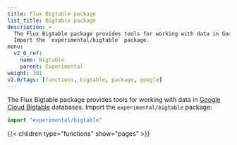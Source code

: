 ```yaml
---
title: Flux Bigtable package
list_title: Bigtable package
description: >
  The Flux Bigtable package provides tools for working with data in Google Cloud Bigtable databases.
  Import the `experimental/bigtable` package.
menu:
  v2_0_ref:
    name: Bigtable
    parent: Experimental
weight: 301
v2.0/tags: [functions, bigtable, package, google]
---
```


The Flux Bigtable package provides tools for working with data in
[Google Cloud Bigtable](https://cloud.google.com/bigtable/) databases.
Import the `experimental/bigtable` package:

```js
import "experimental/bigtable"
```

{{< children type="functions" show="pages" >}}
